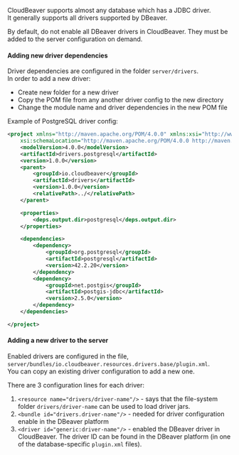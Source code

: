 CloudBeaver supports almost any database which has a JDBC driver.  
It generally supports all drivers supported by DBeaver.  

By default, do not enable all DBeaver drivers in CloudBeaver. They must be added to the server configuration on demand.  

#### Adding new driver dependencies

Driver dependencies are configured in the folder `server/drivers`.  
In order to add a new driver: 
- Create new folder for a new driver
- Copy the POM file from any another driver config to the new directory
- Change the module name and driver dependencies in the new POM file

Example of PostgreSQL driver config:
```xml
<project xmlns="http://maven.apache.org/POM/4.0.0" xmlns:xsi="http://www.w3.org/2001/XMLSchema-instance"
    xsi:schemaLocation="http://maven.apache.org/POM/4.0.0 http://maven.apache.org/xsd/maven-4.0.0.xsd">
    <modelVersion>4.0.0</modelVersion>
    <artifactId>drivers.postgresql</artifactId>
    <version>1.0.0</version>
    <parent>
        <groupId>io.cloudbeaver</groupId>
        <artifactId>drivers</artifactId>
        <version>1.0.0</version>
        <relativePath>../</relativePath>
    </parent>

    <properties>
        <deps.output.dir>postgresql</deps.output.dir>
    </properties>

    <dependencies>
        <dependency>
            <groupId>org.postgresql</groupId>
            <artifactId>postgresql</artifactId>
            <version>42.2.20</version>
        </dependency>
        <dependency>
            <groupId>net.postgis</groupId>
            <artifactId>postgis-jdbc</artifactId>
            <version>2.5.0</version>
        </dependency>
    </dependencies>

</project>
```

#### Adding a new driver to the server

Enabled drivers are configured in the file, `server/bundles/io.cloudbeaver.resources.drivers.base/plugin.xml`.  
You can copy an existing driver configuration to add a new one.

There are 3 configuration lines for each driver:
1. `<resource name="drivers/driver-name"/>` - says that the file-system folder `drivers/driver-name` can be used to load driver jars.
1. `<bundle id="drivers.driver-name"/>` - needed for driver configuration enable in the DBeaver platform
1. `<driver id="generic:driver-name"/>` - enabled the DBeaver driver in CloudBeaver. The driver ID can be found in the DBeaver platform (in one of the database-specific `plugin.xml` files).

